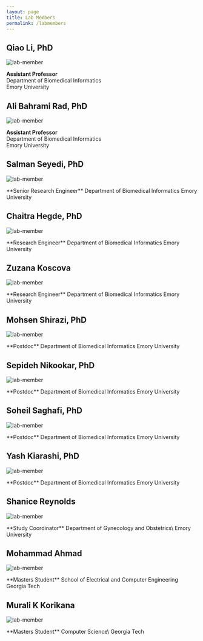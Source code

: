 ```yaml
---
layout: page
title: Lab Members
permalink: /labmembers
---
```


## Qiao Li, PhD
![lab-member](/people/lab_members/li.jpg)

**Assistant Professor**  
Department of Biomedical Informatics  
Emory University  


## Ali Bahrami Rad, PhD
![lab-member](/people/lab_members/ali_rad.jpg)

**Assistant Professor**  
Department of Biomedical Informatics  
Emory University 


## Salman Seyedi, PhD
![lab-member](/people/lab_members/sseyedi.jpg)

<div class="small-icons"></div>
**Senior Research Engineer**  
Department of Biomedical Informatics  
Emory University  


## Chaitra Hegde, PhD
![lab-member](/people/lab_members/chaitra.png)

<div class="small-icons"></div>
**Research Engineer**  
Department of Biomedical Informatics  
Emory University  

## Zuzana Koscova
![lab-member](/people/lab_members/zuzana.png)

<div class="small-icons"></div>
**Research Engineer**  
Department of Biomedical Informatics  
Emory University  

## Mohsen Shirazi, PhD
![lab-member](/people/lab_members/mohsen.png)

<div class="small-icons"></div>
**Postdoc**  
Department of Biomedical Informatics  
Emory University  

## Sepideh Nikookar, PhD
![lab-member](/people/lab_members/sepideh_nikookar.png)

<div class="small-icons"></div>
**Postdoc**  
Department of Biomedical Informatics  
Emory University

## Soheil Saghafi, PhD
![lab-member](/people/lab_members/saghafi_soheil.png)

<div class="small-icons"></div>
**Postdoc**  
Department of Biomedical Informatics  
Emory University

## Yash Kiarashi, PhD
![lab-member](/people/lab_members/yash.jpg)

<div class="small-icons"></div>
**Postdoc**  
Department of Biomedical Informatics  
Emory University

## Shanice Reynolds
![lab-member](/people/lab_members/reynolds.JPG)

<div class="small-icons"></div>
**Study Coordinator**  
Department of Gynecology and Obstetrics\
Emory University

## Mohammad Ahmad
![lab-member](/people/lab_members/mohammad_ahmad.png)

<div class="small-icons"></div>
**Masters Student**  
School of Electrical and Computer Engineering  
Georgia Tech

## Murali K Korikana
![lab-member](/people/lab_members/murali.png)

<div class="small-icons"></div>
**Masters Student**  
Computer Science\
Georgia Tech


